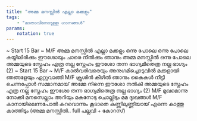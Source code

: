 ```yaml
---
title: "അമ്മ മനസ്സിൽ എല്ലാ മക്കളും"
tags:
    - "മാതാവിനോടുള്ള ഗാനങ്ങൾ"
params:
    notation: true
---
```


~ Start 15 Bar ~
M/F
അമ്മ മനസ്സിൽ എല്ലാ മക്കളും
ഒന്നു പോലെ ഒന്നു പോലെ
കയ്യിലിരിക്കും ഈശോയും ചാരെ നിൽക്കും ഞാനും
അമ്മ മനസ്സിൽ ഒന്നു പോലെ
അമ്മയുടെ സ്നേഹം എത്ര നല്ല സ്നേഹം
ഈശോ തന്ന ഭാഗ്യമിതെത്ര നല്ല ഭാഗ്യം (2)
~ Start 15 Bar ~
M/F
കാൽവരിവരെയും അനുഗമിച്ചൊടുവിൽ
മക്കളായി ഞങ്ങളേയും ഏറ്റുവാങ്ങി
M/F
ക്രൂശിൻ കീഴിൽ ഞാനും കൈകൾ നീട്ടി ചെന്നപ്പോൾ
സമ്മാനമായ് അമ്മേ നിന്നെ ഈശോ നൽകി
അമ്മയുടെ സ്നേഹം എത്ര നല്ല സ്നേഹം
ഈശോ തന്ന ഭാഗ്യമിതെത്ര നല്ല ഭാഗ്യം (2)
M/F
മുഖമൊന്നു നോക്കി മനസെല്ലാം അറിയും
മകനോടു ചൊല്ലിടും മമ ദുഃഖങ്ങൾ
M/F
കാനായിലെന്നപോൽ കുറവൊന്നും കൂടാതെ
കണ്ണിലുണ്ണിയായ് എന്നെ കാത്തു കാത്തിടും
(അമ്മ മനസ്സിൽ.. full പല്ലവി + കോറസ്)
